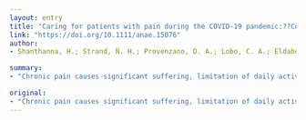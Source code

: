 ```yaml
---
layout: entry
title: "Caring for patients with pain during the COVID-19 pandemic:??Consensus recommendations from an international expert panel"
link: "https://doi.org/10.1111/anae.15076"
author:
- Shanthanna, H.; Strand, N. H.; Provenzano, D. A.; Lobo, C. A.; Eldabe, S.; Bhatia, A.; Wegener, J.; Curtis, K.; Cohen, S. P.; Narouze, S.

summary:
- "Chronic pain causes significant suffering, limitation of daily activities and reduced quality of life. All elective surgeries, procedures, and patient visits have been postponed or cancelled. Most are elderly with multiple comorbidities, which puts them at risk of COVID-19 infection. There are no guidelines to inform physicians and healthcare providers engaged in caring for chronic pain patients during this period of crisis."

original:
- "Chronic pain causes significant suffering, limitation of daily activities and reduced quality of life. Infection from COVID-19 is responsible for an ongoing pandemic that causes severe acute respiratory syndrome, leading to systemic complications and death. Led by the World Health Organization, healthcare systems across the world are engaged in limiting the spread of infection. As a result all elective surgeries, procedures, and patient visits, including pain management services, have been postponed or cancelled. This has impacted the care of chronic pain patients. Most are elderly with multiple comorbidities, which puts them at risk of COVID-19 infection. Important considerations that need to be recognised during this pandemic for chronic pain patients include: ensuring continuity of care and pain medications, especially opioids; use of telemedicine; maintaining biopsychosocial management; use of anti-inflammatory drugs; use of steroids; and prioritising necessary procedural visits. There are no guidelines to inform physicians and healthcare providers engaged in caring for patients with pain during this period of crisis. We assembled an expert panel of pain physicians, psychologists and researchers from North America and Europe to formulate recommendations to guide practice. As the COVID-19 situation continues to evolve rapidly, these recommendations are based on the best available evidence and expert opinion at this present time and may need adapting to local workplace policies."
---
```


